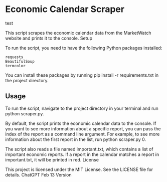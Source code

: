 # Economic Calendar Scraper

test

This script scrapes the economic calendar data from the MarketWatch website and prints it to the console.
Setup

To run the script, you need to have the following Python packages installed:

    requests
    BeautifulSoup
    termcolor

You can install these packages by running pip install -r requirements.txt in the project directory.
## Usage

To run the script, navigate to the project directory in your terminal and run python scraper.py.

By default, the script prints the economic calendar data to the console. If you want to see more information about a specific report, you can pass the index of the report as a command line argument. For example, to see more information about the first report in the list, run python scraper.py 0.

The script also reads a file named important.txt, which contains a list of important economic reports. If a report in the calendar matches a report in important.txt, it will be printed in red.
License

This project is licensed under the MIT License. See the LICENSE file for details.
ChatGPT Feb 13 Version
